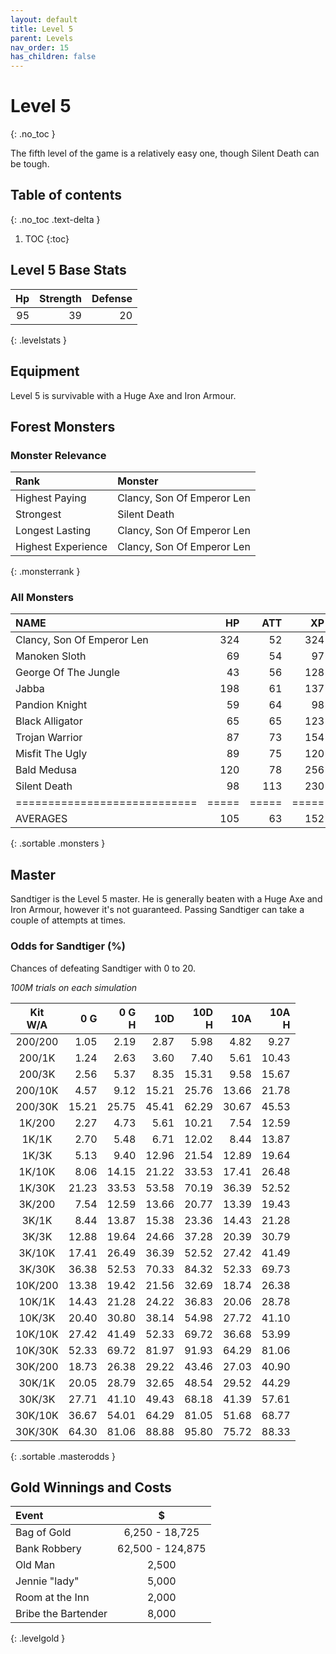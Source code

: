 ```yaml
---
layout: default
title: Level 5
parent: Levels
nav_order: 15
has_children: false
---
```

# Level 5
{: .no_toc }

The fifth level of the game is a relatively easy one, though Silent Death can be tough.

## Table of contents
{: .no_toc .text-delta }

1. TOC
{:toc}

## Level 5 Base Stats

| Hp | Strength | Defense |
|---:|---------:|--------:|
| 95 |       39 |      20 |
{: .levelstats }
  
## Equipment

Level 5 is survivable with a Huge Axe and Iron Armour.

## Forest Monsters

### Monster Relevance

| Rank               | Monster                    |
|:-------------------|:---------------------------|
| Highest Paying     | Clancy, Son Of Emperor Len |
| Strongest          | Silent Death               |
| Longest Lasting    | Clancy, Son Of Emperor Len |
| Highest Experience | Clancy, Son Of Emperor Len |
{: .monsterrank }
  
### All Monsters

| NAME                       |  HP | ATT |  XP |  GOLD | RARE | WEAPON            | 
|:---------------------------|----:|----:|----:|------:|:-----|:------------------|
| Clancy, Son Of Emperor Len | 324 |  52 | 324 | 4,764 | No   | Spiked Bull Whip  | 
| Manoken Sloth              |  69 |  54 |  97 | 2,452 | Yes  | Dripping Paws     | 
| George Of The Jungle       |  43 |  56 | 128 | 2,230 | No   | Echoing Screams   | 
| Jabba                      | 198 |  61 | 137 | 2,384 | No   | Whiplashing Tail  | 
| Pandion Knight             |  59 |  64 |  98 | 3,100 | No   | Orkos Broadsword  | 
| Black Alligator            |  65 |  65 | 123 | 3,245 | No   | Extra Sharp Teeth | 
| Trojan Warrior             |  87 |  73 | 154 | 3,432 | No   | Twin Swords       | 
| Misfit The Ugly            |  89 |  75 | 120 | 2,563 | No   | Strange Ideas     | 
| Bald Medusa                | 120 |  78 | 256 | 4,000 | No   | Glare Of Stone    | 
| Silent Death               |  98 | 113 | 230 | 4,711 | No   | Pale Smoke        | 
|============================|=====|=====|=====|=======|======|===================|
| AVERAGES                   | 105 |  63 | 152 | 2,989 |      |                   | 
{: .sortable .monsters }
  
## Master

Sandtiger is the Level 5 master. He is generally beaten with a Huge Axe and Iron Armour, however it's not guaranteed. Passing Sandtiger can take a couple of attempts at times.

### Odds for Sandtiger (%)

Chances of defeating Sandtiger with 0 to 20.  
  
*100M trials on each simulation*

| Kit<br>W/A |   0 G | 0 G<br>H | 10D<br> | 10D<br>H | 10A<br> | 10A<br>H |
|:----------:|------:|---------:|--------:|---------:|--------:|---------:|
| 200/200    |  1.05 |     2.19 |    2.87 |     5.98 |    4.82 |     9.27 |
| 200/1K     |  1.24 |     2.63 |    3.60 |     7.40 |    5.61 |    10.43 |
| 200/3K     |  2.56 |     5.37 |    8.35 |    15.31 |    9.58 |    15.67 |
| 200/10K    |  4.57 |     9.12 |   15.21 |    25.76 |   13.66 |    21.78 |
| 200/30K    | 15.21 |    25.75 |   45.41 |    62.29 |   30.67 |    45.53 |
| 1K/200     |  2.27 |     4.73 |    5.61 |    10.21 |    7.54 |    12.59 |
| 1K/1K      |  2.70 |     5.48 |    6.71 |    12.02 |    8.44 |    13.87 |
| 1K/3K      |  5.13 |     9.40 |   12.96 |    21.54 |   12.89 |    19.64 |
| 1K/10K     |  8.06 |    14.15 |   21.22 |    33.53 |   17.41 |    26.48 |
| 1K/30K     | 21.23 |    33.53 |   53.58 |    70.19 |   36.39 |    52.52 |
| 3K/200     |  7.54 |    12.59 |   13.66 |    20.77 |   13.39 |    19.43 |
| 3K/1K      |  8.44 |    13.87 |   15.38 |    23.36 |   14.43 |    21.28 |
| 3K/3K      | 12.88 |    19.64 |   24.66 |    37.28 |   20.39 |    30.79 |
| 3K/10K     | 17.41 |    26.49 |   36.39 |    52.52 |   27.42 |    41.49 |
| 3K/30K     | 36.38 |    52.53 |   70.33 |    84.32 |   52.33 |    69.73 |
| 10K/200    | 13.38 |    19.42 |   21.56 |    32.69 |   18.74 |    26.38 |
| 10K/1K     | 14.43 |    21.28 |   24.22 |    36.83 |   20.06 |    28.78 |
| 10K/3K     | 20.40 |    30.80 |   38.14 |    54.98 |   27.72 |    41.10 |
| 10K/10K    | 27.42 |    41.49 |   52.33 |    69.72 |   36.68 |    53.99 |
| 10K/30K    | 52.33 |    69.72 |   81.97 |    91.93 |   64.29 |    81.06 |
| 30K/200    | 18.73 |    26.38 |   29.22 |    43.46 |   27.03 |    40.90 |
| 30K/1K     | 20.05 |    28.79 |   32.65 |    48.54 |   29.52 |    44.29 |
| 30K/3K     | 27.71 |    41.10 |   49.43 |    68.18 |   41.39 |    57.61 |
| 30K/10K    | 36.67 |    54.01 |   64.29 |    81.05 |   51.68 |    68.77 |
| 30K/30K    | 64.30 |    81.06 |   88.88 |    95.80 |   75.72 |    88.33 |
{: .sortable .masterodds }
  
## Gold Winnings and Costs

| Event               | $                |
|:--------------------|:----------------:|
| Bag of Gold         | 6,250 - 18,725   |
| Bank Robbery        | 62,500 - 124,875 |
| Old Man             | 2,500            |
| Jennie "lady"       | 5,000            |
| Room at the Inn     | 2,000            |
| Bribe the Bartender | 8,000            |
{: .levelgold }
  

